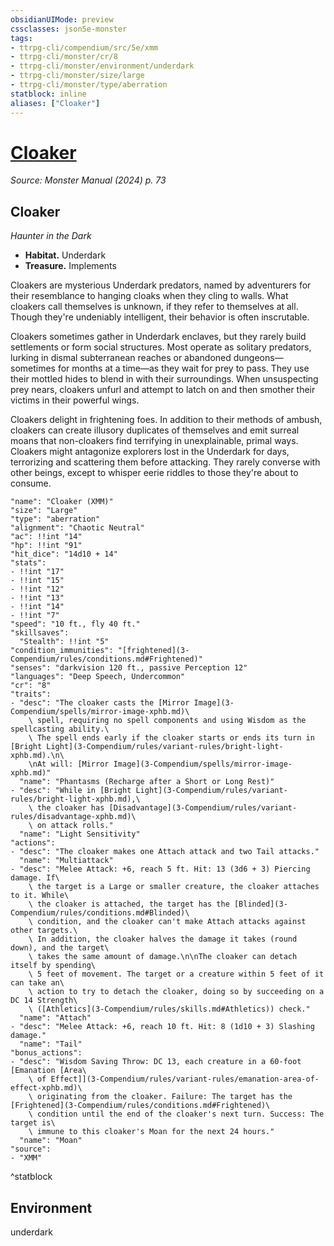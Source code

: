 ```yaml
---
obsidianUIMode: preview
cssclasses: json5e-monster
tags:
- ttrpg-cli/compendium/src/5e/xmm
- ttrpg-cli/monster/cr/8
- ttrpg-cli/monster/environment/underdark
- ttrpg-cli/monster/size/large
- ttrpg-cli/monster/type/aberration
statblock: inline
aliases: ["Cloaker"]
---
```

# [Cloaker](3-Compendium\bestiary\aberration/cloaker-xmm.md)
*Source: Monster Manual (2024) p. 73*  

## Cloaker

*Haunter in the Dark*

- **Habitat.** Underdark  
- **Treasure.** Implements  

Cloakers are mysterious Underdark predators, named by adventurers for their resemblance to hanging cloaks when they cling to walls. What cloakers call themselves is unknown, if they refer to themselves at all. Though they're undeniably intelligent, their behavior is often inscrutable.

Cloakers sometimes gather in Underdark enclaves, but they rarely build settlements or form social structures. Most operate as solitary predators, lurking in dismal subterranean reaches or abandoned dungeons—sometimes for months at a time—as they wait for prey to pass. They use their mottled hides to blend in with their surroundings. When unsuspecting prey nears, cloakers unfurl and attempt to latch on and then smother their victims in their powerful wings.

Cloakers delight in frightening foes. In addition to their methods of ambush, cloakers can create illusory duplicates of themselves and emit surreal moans that non-cloakers find terrifying in unexplainable, primal ways. Cloakers might antagonize explorers lost in the Underdark for days, terrorizing and scattering them before attacking. They rarely converse with other beings, except to whisper eerie riddles to those they're about to consume.

```statblock
"name": "Cloaker (XMM)"
"size": "Large"
"type": "aberration"
"alignment": "Chaotic Neutral"
"ac": !!int "14"
"hp": !!int "91"
"hit_dice": "14d10 + 14"
"stats":
- !!int "17"
- !!int "15"
- !!int "12"
- !!int "13"
- !!int "14"
- !!int "7"
"speed": "10 ft., fly 40 ft."
"skillsaves":
  "Stealth": !!int "5"
"condition_immunities": "[frightened](3-Compendium/rules/conditions.md#Frightened)"
"senses": "darkvision 120 ft., passive Perception 12"
"languages": "Deep Speech, Undercommon"
"cr": "8"
"traits":
- "desc": "The cloaker casts the [Mirror Image](3-Compendium/spells/mirror-image-xphb.md)\
    \ spell, requiring no spell components and using Wisdom as the spellcasting ability.\
    \ The spell ends early if the cloaker starts or ends its turn in [Bright Light](3-Compendium/rules/variant-rules/bright-light-xphb.md).\n\
    \nAt will: [Mirror Image](3-Compendium/spells/mirror-image-xphb.md)"
  "name": "Phantasms (Recharge after a Short or Long Rest)"
- "desc": "While in [Bright Light](3-Compendium/rules/variant-rules/bright-light-xphb.md),\
    \ the cloaker has [Disadvantage](3-Compendium/rules/variant-rules/disadvantage-xphb.md)\
    \ on attack rolls."
  "name": "Light Sensitivity"
"actions":
- "desc": "The cloaker makes one Attach attack and two Tail attacks."
  "name": "Multiattack"
- "desc": "Melee Attack: +6, reach 5 ft. Hit: 13 (3d6 + 3) Piercing damage. If\
    \ the target is a Large or smaller creature, the cloaker attaches to it. While\
    \ the cloaker is attached, the target has the [Blinded](3-Compendium/rules/conditions.md#Blinded)\
    \ condition, and the cloaker can't make Attach attacks against other targets.\
    \ In addition, the cloaker halves the damage it takes (round down), and the target\
    \ takes the same amount of damage.\n\nThe cloaker can detach itself by spending\
    \ 5 feet of movement. The target or a creature within 5 feet of it can take an\
    \ action to try to detach the cloaker, doing so by succeeding on a DC 14 Strength\
    \ ([Athletics](3-Compendium/rules/skills.md#Athletics)) check."
  "name": "Attach"
- "desc": "Melee Attack: +6, reach 10 ft. Hit: 8 (1d10 + 3) Slashing damage."
  "name": "Tail"
"bonus_actions":
- "desc": "Wisdom Saving Throw: DC 13, each creature in a 60-foot [Emanation [Area\
    \ of Effect]](3-Compendium/rules/variant-rules/emanation-area-of-effect-xphb.md)\
    \ originating from the cloaker. Failure: The target has the [Frightened](3-Compendium/rules/conditions.md#Frightened)\
    \ condition until the end of the cloaker's next turn. Success: The target is\
    \ immune to this cloaker's Moan for the next 24 hours."
  "name": "Moan"
"source":
- "XMM"
```
^statblock

## Environment

underdark